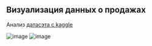 ## Визуализация данных о продажах

Анализ [датасэта с kaggle](https://www.kaggle.com/datasets/kyanyoga/sample-sales-data)

![image](https://github.com/merae70/da_projects/assets/113853691/74fde729-3100-4700-92c2-a91baad3b23f)
![image](https://github.com/merae70/da_projects/assets/113853691/146ee181-2d37-48f4-9da2-69c4d302124a)
